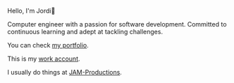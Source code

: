 Hello, I'm Jordi👋

Computer engineer with a passion for software development. Committed to continuous learning and adept at tackling challenges.

You can check [my portfolio](https://jorbush-software.com).

This is my [work account](https://github.com/jordibonet-lambdaclass).

I usually do things at [JAM-Productions](https://github.com/JAM-Productions).
